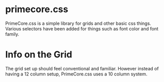 # primecore.css
PrimeCore.css is a simple library for grids and other basic css things. Various selectors have been added for things such as font color and font family.


# Info on the Grid 
 The grid set up should feel conventional and familiar. However instead of having a 12 column setup, PrimeCore.css uses a 10 column system.   
